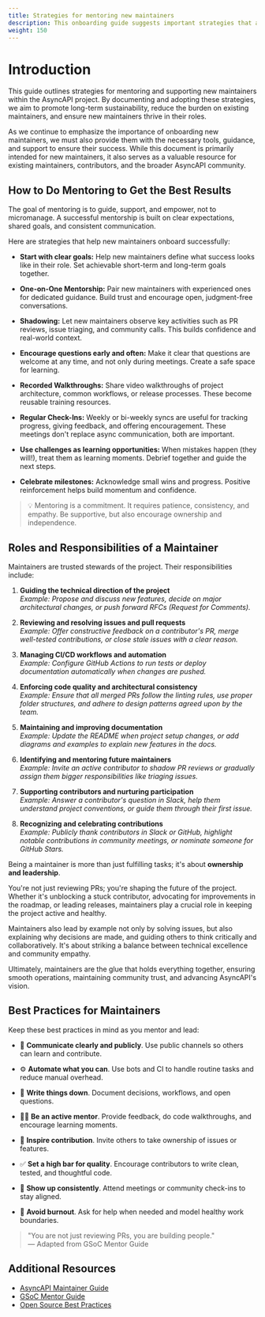 ```yaml
---
title: Strategies for mentoring new maintainers
description: This onboarding guide suggests important strategies that are helpful in mentoring new maintainers.
weight: 150
---
```


# Introduction

This guide outlines strategies for mentoring and supporting new maintainers within the AsyncAPI project. By documenting and adopting these strategies, we aim to promote long-term sustainability, reduce the burden on existing maintainers, and ensure new maintainers thrive in their roles.

As we continue to emphasize the importance of onboarding new maintainers, we must also provide them with the necessary tools, guidance, and support to ensure their success. While this document is primarily intended for new maintainers, it also serves as a valuable resource for existing maintainers, contributors, and the broader AsyncAPI community.

## How to Do Mentoring to Get the Best Results

The goal of mentoring is to guide, support, and empower, not to micromanage. A successful mentorship is built on clear expectations, shared goals, and consistent communication.

Here are strategies that help new maintainers onboard successfully:

- **Start with clear goals:** Help new maintainers define what success looks like in their role. Set achievable short-term and long-term goals together.

- **One-on-One Mentorship:** Pair new maintainers with experienced ones for dedicated guidance. Build trust and encourage open, judgment-free conversations.

- **Shadowing:** Let new maintainers observe key activities such as PR reviews, issue triaging, and community calls. This builds confidence and real-world context.

- **Encourage questions early and often:** Make it clear that questions are welcome at any time, and not only during meetings. Create a safe space for learning.

- **Recorded Walkthroughs:** Share video walkthroughs of project architecture, common workflows, or release processes. These become reusable training resources.

- **Regular Check-Ins:** Weekly or bi-weekly syncs are useful for tracking progress, giving feedback, and offering encouragement. These meetings don't replace async communication, both are important.

- **Use challenges as learning opportunities:** When mistakes happen (they will!), treat them as learning moments. Debrief together and guide the next steps.

- **Celebrate milestones:** Acknowledge small wins and progress. Positive reinforcement helps build momentum and confidence.

> 💡 Mentoring is a commitment. It requires patience, consistency, and empathy. Be supportive, but also encourage ownership and independence.

## Roles and Responsibilities of a Maintainer

Maintainers are trusted stewards of the project. Their responsibilities include:

1. **Guiding the technical direction of the project**  
   _Example: Propose and discuss new features, decide on major architectural changes, or push forward RFCs (Request for Comments)._

2. **Reviewing and resolving issues and pull requests**  
   _Example: Offer constructive feedback on a contributor's PR, merge well-tested contributions, or close stale issues with a clear reason._

3. **Managing CI/CD workflows and automation**  
   _Example: Configure GitHub Actions to run tests or deploy documentation automatically when changes are pushed._

4. **Enforcing code quality and architectural consistency**  
   _Example: Ensure that all merged PRs follow the linting rules, use proper folder structures, and adhere to design patterns agreed upon by the team._

5. **Maintaining and improving documentation**  
   _Example: Update the README when project setup changes, or add diagrams and examples to explain new features in the docs._

6. **Identifying and mentoring future maintainers**  
   _Example: Invite an active contributor to shadow PR reviews or gradually assign them bigger responsibilities like triaging issues._

7. **Supporting contributors and nurturing participation**  
   _Example: Answer a contributor's question in Slack, help them understand project conventions, or guide them through their first issue._

8. **Recognizing and celebrating contributions**  
   _Example: Publicly thank contributors in Slack or GitHub, highlight notable contributions in community meetings, or nominate someone for GitHub Stars._

Being a maintainer is more than just fulfilling tasks; it's about **ownership and leadership**.

You're not just reviewing PRs; you're shaping the future of the project. Whether it's unblocking a stuck contributor, advocating for improvements in the roadmap, or leading releases, maintainers play a crucial role in keeping the project active and healthy.

Maintainers also lead by example not only by solving issues, but also explaining why decisions are made, and guiding others to think critically and collaboratively. It's about striking a balance between technical excellence and community empathy.

Ultimately, maintainers are the glue that holds everything together, ensuring smooth operations, maintaining community trust, and advancing AsyncAPI's vision.

## Best Practices for Maintainers

Keep these best practices in mind as you mentor and lead:

- 💬 **Communicate clearly and publicly**. Use public channels so others can learn and contribute.

- ⚙️ **Automate what you can**. Use bots and CI to handle routine tasks and reduce manual overhead.

- 📝 **Write things down**. Document decisions, workflows, and open questions.

- 🧑‍🏫 **Be an active mentor**. Provide feedback, do code walkthroughs, and encourage learning moments.

- 🙌 **Inspire contribution**. Invite others to take ownership of issues or features.

- ✅ **Set a high bar for quality**. Encourage contributors to write clean, tested, and thoughtful code.

- 📅 **Show up consistently**. Attend meetings or community check-ins to stay aligned.

- 💚 **Avoid burnout**. Ask for help when needed and model healthy work boundaries.

> "You are not just reviewing PRs, you are building people."  
> — Adapted from GSoC Mentor Guide

## Additional Resources

- [AsyncAPI Maintainer Guide](https://www.asyncapi.com/docs/community/onboarding-guide/maintainer-guide)
- [GSoC Mentor Guide](https://google.github.io/gsocguides/mentor/)
- [Open Source Best Practices](https://opensource.guide/best-practices/)
